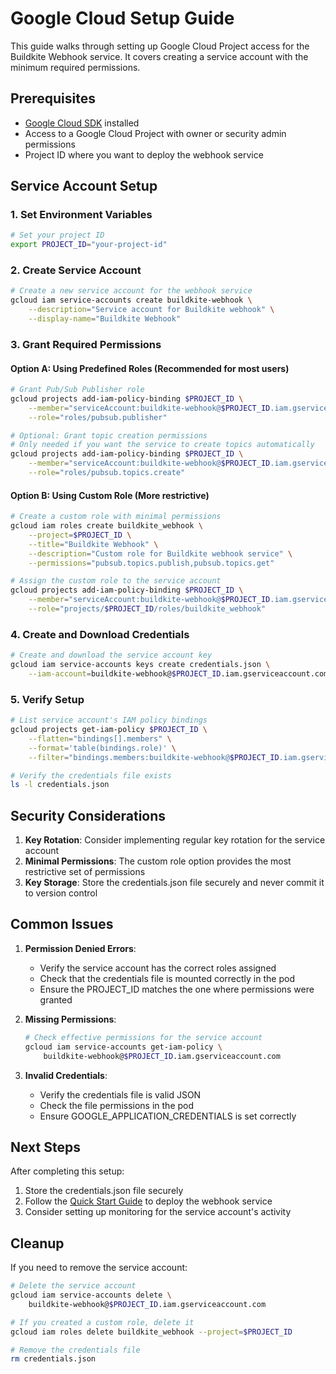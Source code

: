 # Google Cloud Setup Guide

This guide walks through setting up Google Cloud Project access for the Buildkite Webhook service. It covers creating a service account with the minimum required permissions.

## Prerequisites

- [Google Cloud SDK](https://cloud.google.com/sdk/docs/install) installed
- Access to a Google Cloud Project with owner or security admin permissions
- Project ID where you want to deploy the webhook service

## Service Account Setup

### 1. Set Environment Variables

```bash
# Set your project ID
export PROJECT_ID="your-project-id"
```

### 2. Create Service Account

```bash
# Create a new service account for the webhook service
gcloud iam service-accounts create buildkite-webhook \
    --description="Service account for Buildkite webhook" \
    --display-name="Buildkite Webhook"
```

### 3. Grant Required Permissions

#### Option A: Using Predefined Roles (Recommended for most users)

```bash
# Grant Pub/Sub Publisher role
gcloud projects add-iam-policy-binding $PROJECT_ID \
    --member="serviceAccount:buildkite-webhook@$PROJECT_ID.iam.gserviceaccount.com" \
    --role="roles/pubsub.publisher"

# Optional: Grant topic creation permissions
# Only needed if you want the service to create topics automatically
gcloud projects add-iam-policy-binding $PROJECT_ID \
    --member="serviceAccount:buildkite-webhook@$PROJECT_ID.iam.gserviceaccount.com" \
    --role="roles/pubsub.topics.create"
```

#### Option B: Using Custom Role (More restrictive)

```bash
# Create a custom role with minimal permissions
gcloud iam roles create buildkite_webhook \
    --project=$PROJECT_ID \
    --title="Buildkite Webhook" \
    --description="Custom role for Buildkite webhook service" \
    --permissions="pubsub.topics.publish,pubsub.topics.get"

# Assign the custom role to the service account
gcloud projects add-iam-policy-binding $PROJECT_ID \
    --member="serviceAccount:buildkite-webhook@$PROJECT_ID.iam.gserviceaccount.com" \
    --role="projects/$PROJECT_ID/roles/buildkite_webhook"
```

### 4. Create and Download Credentials

```bash
# Create and download the service account key
gcloud iam service-accounts keys create credentials.json \
    --iam-account=buildkite-webhook@$PROJECT_ID.iam.gserviceaccount.com
```

### 5. Verify Setup

```bash
# List service account's IAM policy bindings
gcloud projects get-iam-policy $PROJECT_ID \
    --flatten="bindings[].members" \
    --format='table(bindings.role)' \
    --filter="bindings.members:buildkite-webhook@$PROJECT_ID.iam.gserviceaccount.com"

# Verify the credentials file exists
ls -l credentials.json
```

## Security Considerations

1. **Key Rotation**: Consider implementing regular key rotation for the service account
2. **Minimal Permissions**: The custom role option provides the most restrictive set of permissions
3. **Key Storage**: Store the credentials.json file securely and never commit it to version control

## Common Issues

1. **Permission Denied Errors**:
   - Verify the service account has the correct roles assigned
   - Check that the credentials file is mounted correctly in the pod
   - Ensure the PROJECT_ID matches the one where permissions were granted

2. **Missing Permissions**:
   ```bash
   # Check effective permissions for the service account
   gcloud iam service-accounts get-iam-policy \
       buildkite-webhook@$PROJECT_ID.iam.gserviceaccount.com
   ```

3. **Invalid Credentials**:
   - Verify the credentials file is valid JSON
   - Check the file permissions in the pod
   - Ensure GOOGLE_APPLICATION_CREDENTIALS is set correctly

## Next Steps

After completing this setup:

1. Store the credentials.json file securely
2. Follow the [Quick Start Guide](QUICK_START.md) to deploy the webhook service
3. Consider setting up monitoring for the service account's activity

## Cleanup

If you need to remove the service account:

```bash
# Delete the service account
gcloud iam service-accounts delete \
    buildkite-webhook@$PROJECT_ID.iam.gserviceaccount.com

# If you created a custom role, delete it
gcloud iam roles delete buildkite_webhook --project=$PROJECT_ID

# Remove the credentials file
rm credentials.json
```
